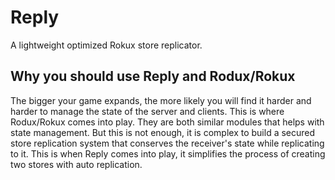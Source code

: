 # Reply

A lightweight optimized Rokux store replicator.

## Why you should use Reply and Rodux/Rokux

The bigger your game expands, the more likely you will find it harder and harder to
manage the state of the server and clients. This is where Rodux/Rokux comes into play.
They are both similar modules that helps with state management. But this is not enough,
it is complex to build a secured store replication system that conserves the receiver's
state while replicating to it. This is when Reply comes into play, it simplifies the
process of creating two stores with auto replication.
